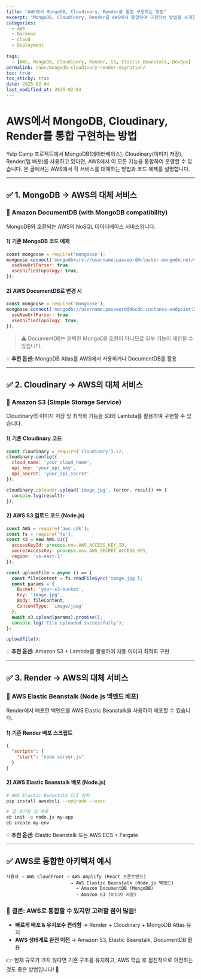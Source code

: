 ```yaml
---
title: "AWS에서 MongoDB, Cloudinary, Render를 통합 구현하는 방법"
excerpt: "MongoDB, Cloudinary, Render를 AWS에서 통합하여 구현하는 방법을 소개합니다. Amazon DocumentDB, S3, Elastic Beanstalk 등을 활용한 대체 방안을 코드 예제와 함께 설명합니다."
categories:
  - AWS
  - Backend
  - Cloud
  - Deployment
  
tags:
  - [AWS, MongoDB, Cloudinary, Render, S3, Elastic Beanstalk, DevOps]
permalink: /aws/mongodb-cloudinary-render-migration/
toc: true
toc_sticky: true
date: 2025-02-04
last_modified_at: 2025-02-04
---
```


# AWS에서 MongoDB, Cloudinary, Render를 통합 구현하는 방법

Yelp Camp 프로젝트에서 MongoDB(데이터베이스), Cloudinary(이미지 저장), Render(앱 배포)를 사용하고 있다면, AWS에서 이 모든 기능을 통합하여 운영할 수 있습니다. 본 글에서는 AWS에서 각 서비스를 대체하는 방법과 코드 예제를 설명합니다.

---

## ✅ 1. MongoDB → AWS의 대체 서비스
### 📌 **Amazon DocumentDB (with MongoDB compatibility)**
MongoDB와 호환되는 AWS의 NoSQL 데이터베이스 서비스입니다.

#### **1) 기존 MongoDB 코드 예제**
```javascript
const mongoose = require('mongoose');
mongoose.connect('mongodb+srv://username:password@cluster.mongodb.net/myDatabase', {
  useNewUrlParser: true,
  useUnifiedTopology: true,
});
```

#### **2) AWS DocumentDB로 변경 시**
```javascript
const mongoose = require('mongoose');
mongoose.connect('mongodb://username:password@docdb-instance-endpoint:27017/myDatabase?ssl=true&replicaSet=rs0', {
  useNewUrlParser: true,
  useUnifiedTopology: true,
});
```
> ⚠️ DocumentDB는 완벽한 MongoDB 호환이 아니므로 일부 기능이 제한될 수 있습니다.

💡 **추천 옵션:** MongoDB Atlas를 AWS에서 사용하거나 DocumentDB를 활용

---

## ✅ 2. Cloudinary → AWS의 대체 서비스
### 📌 **Amazon S3 (Simple Storage Service)**
Cloudinary의 이미지 저장 및 최적화 기능을 S3와 Lambda를 활용하여 구현할 수 있습니다.

#### **1) 기존 Cloudinary 코드**
```javascript
const cloudinary = require('cloudinary').v2;
cloudinary.config({
  cloud_name: 'your_cloud_name',
  api_key: 'your_api_key',
  api_secret: 'your_api_secret'
});

cloudinary.uploader.upload('image.jpg', (error, result) => {
  console.log(result);
});
```

#### **2) AWS S3 업로드 코드 (Node.js)**
```javascript
const AWS = require('aws-sdk');
const fs = require('fs');
const s3 = new AWS.S3({
  accessKeyId: process.env.AWS_ACCESS_KEY_ID,
  secretAccessKey: process.env.AWS_SECRET_ACCESS_KEY,
  region: 'us-east-1'
});

const uploadFile = async () => {
  const fileContent = fs.readFileSync('image.jpg');
  const params = {
    Bucket: 'your-s3-bucket',
    Key: 'image.jpg',
    Body: fileContent,
    ContentType: 'image/jpeg'
  };
  await s3.upload(params).promise();
  console.log('File uploaded successfully');
};

uploadFile();
```
💡 **추천 옵션:** Amazon S3 + Lambda를 활용하여 자동 이미지 최적화 구현

---

## ✅ 3. Render → AWS의 대체 서비스
### 📌 **AWS Elastic Beanstalk (Node.js 백엔드 배포)**
Render에서 배포한 백엔드를 AWS Elastic Beanstalk을 사용하여 배포할 수 있습니다.

#### **1) 기존 Render 배포 스크립트**
```json
{
  "scripts": {
    "start": "node server.js"
  }
}
```

#### **2) AWS Elastic Beanstalk 배포 (Node.js)**
```bash
# AWS Elastic Beanstalk CLI 설치
pip install awsebcli --upgrade --user

# 앱 초기화 및 배포
eb init -p node.js my-app
eb create my-env
```

💡 **추천 옵션:** Elastic Beanstalk 또는 AWS ECS + Fargate

---

## ✅ AWS로 통합한 아키텍처 예시
```
사용자 → AWS CloudFront → AWS Amplify (React 프론트엔드)
                        → AWS Elastic Beanstalk (Node.js 백엔드)
                          → Amazon DocumentDB (MongoDB)
                          → Amazon S3 (이미지 저장)
```

### 🚀 **결론: AWS로 통합할 수 있지만 고려할 점이 많음!**
- **빠르게 배포 & 유지보수 편리함** → Render + Cloudinary + MongoDB Atlas 유지
- **AWS 생태계로 완전 이전** → Amazon S3, Elastic Beanstalk, DocumentDB 활용

👉 현재 규모가 크지 않다면 기존 구조를 유지하고, AWS 학습 후 점진적으로 이전하는 것도 좋은 방법입니다! 🚀

